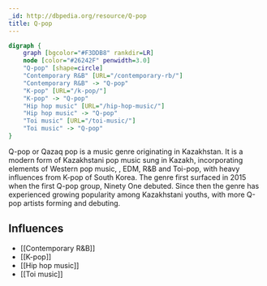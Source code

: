 ```yaml
---
_id: http://dbpedia.org/resource/Q-pop
title: Q-pop
---
```


```dot
digraph {
	graph [bgcolor="#F3DDB8" rankdir=LR]
	node [color="#26242F" penwidth=3.0]
	"Q-pop" [shape=circle]
	"Contemporary R&B" [URL="/contemporary-rb/"]
	"Contemporary R&B" -> "Q-pop"
	"K-pop" [URL="/k-pop/"]
	"K-pop" -> "Q-pop"
	"Hip hop music" [URL="/hip-hop-music/"]
	"Hip hop music" -> "Q-pop"
	"Toi music" [URL="/toi-music/"]
	"Toi music" -> "Q-pop"
}
```

Q-pop or Qazaq pop is a music genre originating in Kazakhstan. It is a modern form of Kazakhstani pop music sung in Kazakh, incorporating elements of Western pop music, , EDM, R&B and Toi-pop, with heavy influences from K-pop of South Korea. The genre first surfaced in 2015 when the first Q-pop group, Ninety One debuted. Since then the genre has experienced growing popularity among Kazakhstani youths, with more Q-pop artists forming and debuting.

## Influences

- [[Contemporary R&B]]
- [[K-pop]]
- [[Hip hop music]]
- [[Toi music]]
